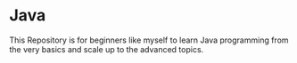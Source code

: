 # Java

This Repository is for beginners like myself to learn Java programming from the very basics and scale up to the advanced topics.
